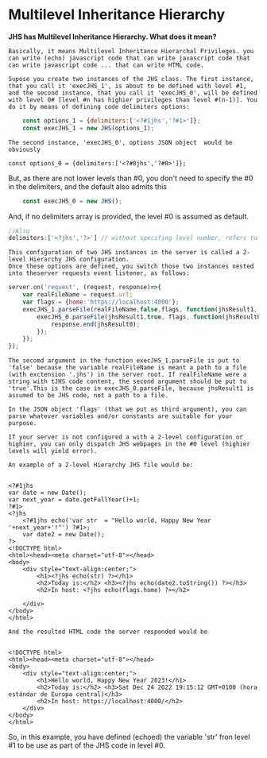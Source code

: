 # Multilevel Inheritance Hierarchy

**JHS has Multilevel Inheritance Hierarchy. What does it mean?**

    Basically, it means Multilevel Inheritance Hierarchal Privileges. you can write (echo) javascript code that can write javascript code that can write javascript code ... that can write HTML code. 

    Supose you create two instances of the JHS class. The first instance, that you call it 'execJHS_1', is about to be defined with level #1, and the second instance, that you call it 'execJHS_0', will be defined with level 0# [level #n has highier privileges than level #(n-1)]. You do it by means of defining code delimiters options:

```javascript
    const options_1 = {delimiters:['<?#1jhs','?#1>']};
    const execJHS_1 = new JHS(options_1);
```

    The second instance, 'execJHS_0', options JSON object  would be  obviously

    const options_0 = {delimiters:['<?#0jhs','?#0>']};

But, as there are not lower levels than #0, you don't need to specify the #0 in the delimiters, and the default also admits this

```javascript
    const execJHS_0 = new JHS();
```
And, if no delimiters array is provided, the level #0 is assumed as default. 

```javascript
//Also
delimiters:['<?jhs','?>'] // without specifing level number, refers to level #0.
```

    This configuration of two JHS instances in the server is called a 2-level Hierarchy JHS configuration.
    Once these options are defined, you switch those two instances nested into theserver requests event listener, as follows:

```javascript
server.on('request', (request, response)=>{
    var realFileName = request.url;
    var flags = {home:'https://localhost:4000'};
    execJHS_1.parseFile(realFileName,false,flags, function(jhsResult1, err){  
        execJHS_0.parseFile(jhsResult1,true, flags, function(jhsResult0, err){  		
	        response.end(jhsResult0);	
	    }); 
	}); 
});
```

    The secomd argument in the function execJHS_1.parseFile is put to 'false' because the variable realFileName is meant a path to a file (with exctension '.jhs') in the server root. If realFileName were a string with tJHS code content, the second argument should be put to 'true'.This is the case in execJHS_0.parseFile, because jhsResult1 is assumed to be JHS code, not a path to a file.

    In the JSON object 'flags' (that we put as third argument), you can parse whatever variables and/or constants are suitable for your purpose.

    If your server is not configured a with a 2-level configuration or highier, you can only dispatch JHS webpages in the #0 level (highier levels will yield error).

    An example of a 2-level Hierarchy JHS file would be:


    <?#1jhs 
    var date = new Date();
    var next_year = date.getFullYear()+1;
    ?#1>
    <?jhs 
        <?#1jhs echo('var str  = "Hello world, Happy New Year '+next_year+'!"') ?#1>;
        var date2 = new Date();
    ?>
    <!DOCTYPE html> 
    <html><head><meta charset="utf-8"></head>
    <body>
        <div style="text-align:center;">
            <h1><?jhs echo(str) ?></h1>
            <h2>Today is:</h2> <h3><?jhs echo(date2.toString()) ?></h3>
            <h2>In host: <?jhs echo(flags.home) ?></h2>
        
        </div>
    </body>
    </html>

    And the resulted HTML code the server responded would be


    <!DOCTYPE html> 
    <html><head><meta charset="utf-8"></head>
    <body>
        <div style="text-align:center;">
            <h1>Hello world, Happy New Year 2023!</h1>
            <h2>Today is:</h2> <h3>Sat Dec 24 2022 19:15:12 GMT+0100 (hora estándar de Europa central)</h3>
            <h2>In host: https://localhost:4000/</h2>
        </div>
    </body>
    </html>

So, in this example, you have defined (echoed) the variable 'str' fron level #1 to be use as part of the JHS code in level #0.



